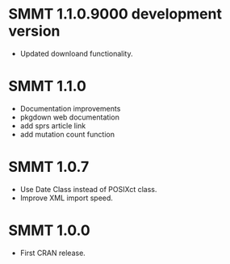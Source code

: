 
# SMMT 1.1.0.9000 development version

* Updated downloand functionality.

# SMMT 1.1.0

* Documentation improvements
* pkgdown web documentation
* add sprs article link
* add mutation count function

# SMMT 1.0.7

* Use Date Class instead of POSIXct class.
* Improve XML import speed.

# SMMT 1.0.0

* First CRAN release.

